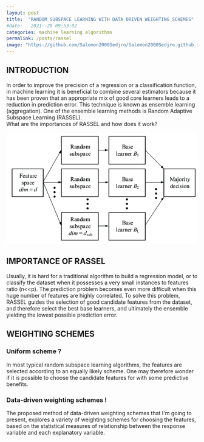 ```yaml
---
layout: post
title:  "RANDOM SUBSPACE LEARNING WITH DATA DRIVEN WEIGHTING SCHEMES"
#date:   2021--28 09:53:02
categories: machine learning algorithms
permalink: /posts/rassel
image: "https://github.com/Salomon2000Sedjro/Salomon2000Sedjro.github.io/blob/fae3943cb42f4a8e2ef9d9eae764ea227bf4853f/photos/blog1_rassel1.jpg?raw=true"
---
```

## INTRODUCTION
In order to improve the precision of a regression or a classification function, in machine learning
it is beneficial to combine several estimators because it has been proven that an appropriate mix of
good core learners leads to a reduction in prediction error. This technique is known as ensemble learning
(aggregation). One of the ensemble learning methods is Random Adaptive Subspace Learning (RASSEL).	
What are the importances of RASSEL and how does it work?

![lung cancer causes](https://github.com/Salomon2000Sedjro/Salomon2000Sedjro.github.io/blob/48adef7a1e6114a7579d31b8afd48b37c23c333f/photos/blog1_rassel2.png?raw=true)

## IMPORTANCE OF RASSEL
Usually, it is hard for a traditional algorithm to build a regression model, or to classify the dataset
when it possesses a very small instances to features ratio (n<<p). The prediction problem becomes even
more difficult when this huge number of features are highly correlated.
To solve this problem, RASSEL guides the selection  of good candidate features from the dataset,
and therefore select the best base learners, and ultimately the ensemble yielding the lowest possible
prediction error.

## WEIGHTING SCHEMES
### Uniform scheme ?
In most typical random subspace learning algorithms, the features are selected according to an equally
likely scheme. One may therefore wonder if it is possible to choose the candidate features for with some
predictive benefits.
### Data-driven weighting schemes !
The proposed method of data-driven weighting schemes that I'm going to present, explores a variety of
weighting schemes for choosing the features, based on the statistical measures of relationship between
the response variable and each explanatory variable.

